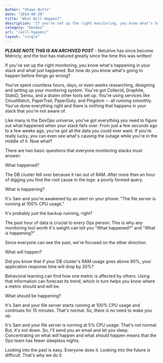 ```yaml
---
Author: "Shawn Butts"
date: "2014-08-20"
title: "What Will Happen?"
description: "If you’ve set up the right monitoring, you know what’s happening in your stack and what just happened. But how do you know what’s going to happen before things go wrong?"
category: "DevOps"
url: "/will-happen/"
layout: "single"
---
```

***PLEASE NOTE THIS IS AN ARCHIVED POST*** - Netuitive has since become Metricly, and the tool has matured greatly since the time this was written!

If you've set up the right monitoring, you know what's happening in your stack and what just happened. But how do you know what's going to happen before things go wrong?

You've spent countless hours, days, or even weeks researching, designing and setting up your monitoring system.  You've got Collectd, Graphite, StatsD, Sensu, and a dozen other tools set up.  You're using services like CloudWatch, PaperTrail, PaperDuty, and Pingdom -- all running smoothly. You've done everything right and there is nothing that happens in your stack that you're not aware of.

Like many in the DevOps universe, you've got everything you need to figure out what happened when your stack falls over.  From just a few seconds ago to a few weeks ago, you've got all the data you could ever want.  If you're really lucky, you can even see what's causing the outage while you're in the middle of it. Now what?

There are two basic questions that everyone monitoring stacks must answer:

What happened?

The DB cluster fell over because it ran out of RAM.  After more than an hour of digging you find the root cause in the logs: a poorly formed query.

What is happening?

It's 3am and you're awakened by an alert on your phone: "The file server is running at 100% CPU usage."

It's probably just the backup running, right?

The past hour of data is crucial to every Ops person.  This is why any monitoring tool worth it's weight can tell you "What happened?" and "What is happening?"

Since everyone can see the past, we're focused on the other direction.

What will happen?

Did you know that if your DB cluster's RAM usage goes above 90%, your application response time will drop by 20%?

Behavioral learning can find how one metric is affected by others. Using that information can forecast its trend, which in turn helps you know where a metric should and will be.

What *should* be happening?

It's 3am and your file server starts running at 100% CPU usage and continues for 15 minutes. That's normal. So, there is no need to wake you up.

It's 3am and your file server is running at 5% CPU usage. That's not normal. But, it's not down. So, I'll send you an email and let you sleep. Concentrating on what *will* happen and what *should* happen means that the Ops team has fewer sleepless nights.

Looking into the past is easy. Everyone does it. Looking into the future is difficult. That's why we do it.
